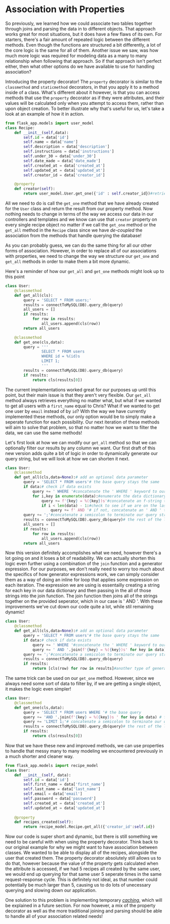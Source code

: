 # Association with Properties
So previously, we learned how we could associate two tables together through joins and parsing the data in to different objects. That approach works great for most situations, but it does have a few flaws of its own. For starters, there's a fair amount of repeated logic between the different methods. Even though the functions are structured a bit differently, a lot of the core logic is the same for all of them. Another issue we saw, was how much more logic was required for modeling data as a many to many relationship when following that approach. So if that approach isn't perfect either, then what other options do we have available to use for handling association? 

Introducing the property decorator! The `property` decorator is similar to the `classmethod` and `staticmethod` decorators, in that you apply it to a method inside of a class. What's different about it however, is that you can access methods that use the `property` decorator as if they were attributes, and their values will be calculated only when you attempt to access them, rather than upon object creation. To better illustrate why that's useful for us, let's take a look at an example of how it in action.

```py
from flask_app.models import user_model
class Recipe:
    def __init__(self,data):
        self.id = data['id']
        self.name = data['name']
        self.description = data['description']
        self.instructions = data['instructions']
        self.under_30 = data['under_30']
        self.date_made = data['date_made']
        self.created_at = data['created_at']
        self.updated_at = data['updated_at']
        self.creator_id = data['creator_id']

    @property
    def creator(self):
        return user_model.User.get_one({'id' : self.creator_id})#retrieves a user object based on the recipes creator_id
```
 All we need to do is call the `get_one` method that we have already created for the `User` class and return the result from our property method. Now nothing needs to change in terms of the way we access our data in our controllers and templates and we know can use that `creator` property on every single recipe object no matter if we call the `get_one` method or the `get_all` method in the `Recipe` class since we have *de-coupled* the association from the methods that handle querying the database!

As you can probably guess, we can do the same thing for all our other forms of association. However, in order to replace all of our associations with properties, we need to change the way we structure our `get_one` and `get_all` methods in order to make them a bit more dynamic. 

Here's a reminder of how our `get_all` and `get_one` methods might look up to this point
```py
class User:
    @classmethod
    def get_all(cls):
        query = 'SELECT * FROM users;'
        results = connectToMySQL(DB).query_db(query)
        all_users = []
        if results:
            for row in results:
                all_users.append(cls(row))
        return all_users

    @classmethod
    def get_one(cls,data):
        query = '''
                SELECT * FROM users
                WHERE id = %(id)s
                LIMIT 1;
                '''
        results = connectToMySQL(DB).query_db(query)
        if results:
            return cls(results[0])
```
The current implementations worked great for our purposes up until this point, but their main issue is that they aren't very flexible. Our `get_all` method always retrieves everything no matter what, but what if we wanted to get all users with a `first_name` equal to Chris? What if we wanted to get one user by `email` instead of by `id`? With the way we have currently implemented these methods, our only option would be to simply make a seperate function for each possibility. Our next iteration of these methods will aim to solve that problem, so that no matter how we want to filter the data, we can use the same methods!

Let's first look at how we can modify our `get_all` method so that we can optionally filter our results by any column we want. Our first draft of this new version adds quite a bit of logic in order to dynamically generate our query string, but we will look at how we can shorten it next.
```py
class User:
    @classmethod
    def get_all(cls,data=None):# add an optional data parameter 
        query = 'SELECT * FROM users'# the base query stays the same
        if data:# check if data exists
            query += ' WHERE '#concatenate the ' WHERE ' keyword to our query string if it does
            for i,key in enumerate(data):#enumerate the data dictionary so we can get both the index as well as the key
                query += f'{key} = %({key})s'#concatenate an f-string that formats the key into a prepared statement
                if i < len(data) - 1:#check to see if we are on the last key yet
                    query += f' AND '# if not, concatenate an ' AND ' to our query string in order to seperate out multiple WHERE clauses.
        query += ';'#concatenate a semicolon to terminate our query string
        results = connectToMySQL(DB).query_db(query)# the rest of the logic remains the same!
        all_users = []
        if results:
            for row in results:
                all_users.append(cls(row))
        return all_users
```
Now this version definitely accomplishes what we need, however there's a lot going on and it loses a bit of readability. We can actually shorten this logic even further using a combination of the `join` function and a generator expression. For our purposes, we don't really need to worry too much about the specifics of how generator expressions work, we can simply consider them as a way of doing an inline for loop that applies some expression on each iteration. The expression we are using is essentailly creating a string for each key in our data dictionary and then passing in the all of those strings into the join function. The join function then joins all of the strings together on the provided seperator, which in our case is ' AND '. With these improvements we've cut down our code quite a lot, while stil remaining dynamic!
```py
class User:
    @classmethod
    def get_all(cls,data=None):# add an optional data parameter 
        query = 'SELECT * FROM users'# the base query stays the same
        if data:# check if data exists
            query += ' WHERE '#concatenate the ' WHERE ' keyword to our query string
            query += ' AND '.join(f'{key} = %({key})s' for key in data)# for each key in the data dictionary, create a prepared statement, and then join all of the strings together with an ' AND ' in-between them
        query += ';'#concatenate a semicolon to terminate our query string
        results = connectToMySQL(DB).query_db(query)
        if results:
            return [cls(row) for row in results]#another type of generator expression called a list comprehension that generates a list
```
The same trick can be used on our `get_one` method. However, since we always need some sort of data to filter by, if we are getting a single object, it makes the logic even simpler!
```py
class User:
    @classmethod
    def get_one(cls,data):
        query = 'SELECT * FROM users WHERE '# the base query 
        query += 'AND '.join(f'{key} = %({key})s ' for key in data) # for each key in the data dictionary, create a prepared statement, and then join all of the strings together with an ' AND ' in-between them
        query += 'LIMIT 1;'# concatenate a semicolon to terminate our query string
        results = connectToMySQL(DB).query_db(query)# the rest of the logic remains the same
        if results:
            return cls(results[0])
```
Now that we have these new and improved methods, we can use properties to handle that messy many to many modeling we encountered previously in a much shorter and cleaner way.
```py
from flask_app.models import recipe_model
class User:
    def __init__(self, data):
        self.id = data['id']
        self.first_name = data['first_name']
        self.last_name = data['last_name']
        self.email = data['email']
        self.password = data['password']
        self.created_at = data['created_at']
        self.updated_at = data['updated_at']
    
    @property
    def recipes_created(self):
        return recipe_model.Recipe.get_all({'creator_id':self.id})
```
Now our code is super short and dynamic, but there is still something we need to be careful with when using the property decorator. Think back to our original example for why we might want to have association between classes. We wanted to be able to display all of the recipes, alongside the user that created them. The property decorator absolutely still allows us to do that, however because the value of the property gets calculated when the attribute is accessed, if we had 5 recipes all created by the same user, we would end up querying for that same user 5 seperate times in the same request-response cycle. This is definitely not ideal, as that number could potentially be much larger than 5, causing us to do lots of unecessary querying and slowing down our application.

One solution to this problem is implementing temporary [*caching*](caching.md), which will be explained in a future section. For now however, a mix of the property decorator as well as the more traditional joining and parsing should be able to handle all of your association related needs!